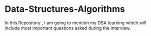 # Data-Structures-Algorithms
In this Repository , I am going to mention my DSA learning which will include most important questions asked during the interview.
